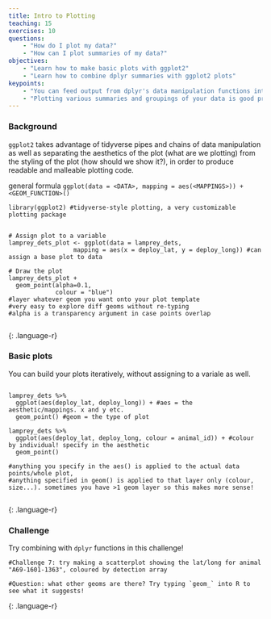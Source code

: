 ```yaml
---
title: Intro to Plotting
teaching: 15
exercises: 10
questions:
    - "How do I plot my data?"
    - "How can I plot summaries of my data?"
objectives:
    - "Learn how to make basic plots with ggplot2"
    - "Learn how to combine dplyr summaries with ggplot2 plots"
keypoints:
    - "You can feed output from dplyr's data manipulation functions into ggplot using pipes."
    - "Plotting various summaries and groupings of your data is good practice at the exploratory phase, and dplyr and ggplot make iterating different ideas straightforward."	  
---
```


### Background

`ggplot2` takes advantage of tidyverse pipes and chains of data manipulation as well as separating the aesthetics of the plot (what are we plotting) from the styling of the plot (how should we show it?), in order to produce readable and malleable plotting code.

general formula `ggplot(data = <DATA>, mapping = aes(<MAPPINGS>)) + <GEOM_FUNCTION>()`
~~~
library(ggplot2) #tidyverse-style plotting, a very customizable plotting package


# Assign plot to a variable
lamprey_dets_plot <- ggplot(data = lamprey_dets, 
                  mapping = aes(x = deploy_lat, y = deploy_long)) #can assign a base plot to data

# Draw the plot 
lamprey_dets_plot + 
  geom_point(alpha=0.1, 
             colour = "blue") 
#layer whatever geom you want onto your plot template
#very easy to explore diff geoms without re-typing
#alpha is a transparency argument in case points overlap


~~~
{: .language-r}

### Basic plots

You can build your plots iteratively, without assigning to a variale as well.
~~~

lamprey_dets %>%  
  ggplot(aes(deploy_lat, deploy_long)) + #aes = the aesthetic/mappings. x and y etc.
  geom_point() #geom = the type of plot

lamprey_dets %>%  
  ggplot(aes(deploy_lat, deploy_long, colour = animal_id)) + #colour by individual! specify in the aesthetic
  geom_point()

#anything you specify in the aes() is applied to the actual data points/whole plot, 
#anything specified in geom() is applied to that layer only (colour, size...). sometimes you have >1 geom layer so this makes more sense!


~~~
{: .language-r}

### Challenge

Try combining with `dplyr` functions in this challenge!
~~~
#Challenge 7: try making a scatterplot showing the lat/long for animal "A69-1601-1363", coloured by detection array

#Question: what other geoms are there? Try typing `geom_` into R to see what it suggests!
~~~
{: .language-r}




